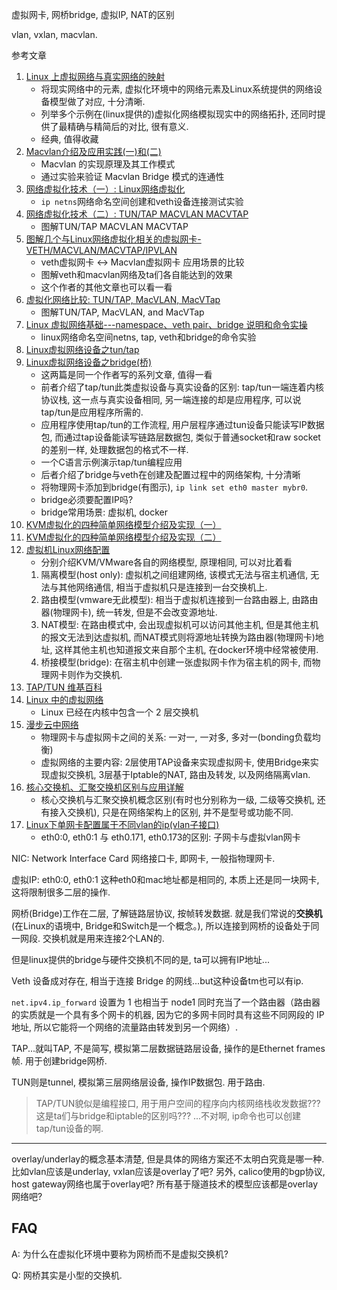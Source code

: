 虚拟网卡, 网桥bridge, 虚拟IP, NAT的区别

vlan, vxlan, macvlan.

参考文章

1. [Linux 上虚拟网络与真实网络的映射](https://www.ibm.com/developerworks/cn/linux/1312_xiawc_linuxvirtnet/index.html)
    - 将现实网络中的元素, 虚拟化环境中的网络元素及Linux系统提供的网络设备模型做了对应, 十分清晰.
    - 列举多个示例在(linux提供的)虚拟化网络模拟现实中的网络拓扑, 还同时提供了最精确与精简后的对比, 很有意义.
    - 经典, 值得收藏
2. [Macvlan介绍及应用实践(一)和(二)](https://www.yangcs.net/categories/network/)
    - Macvlan 的实现原理及其工作模式
    - 通过实验来验证 Macvlan Bridge 模式的连通性
3. [网络虚拟化技术（一）: Linux网络虚拟化](https://blog.kghost.info/2013/03/01/linux-network-emulator/)
    - `ip netns`网络命名空间创建和veth设备连接测试实验
4. [网络虚拟化技术（二）: TUN/TAP MACVLAN MACVTAP](https://blog.kghost.info/2013/03/27/linux-network-tun/)
    - 图解TUN/TAP MACVLAN MACVTAP
5. [图解几个与Linux网络虚拟化相关的虚拟网卡-VETH/MACVLAN/MACVTAP/IPVLAN](https://blog.51cto.com/dog250/1652063)
    - veth虚拟网卡 <-> Macvlan虚拟网卡 应用场景的比较
    - 图解veth和macvlan网络及ta们各自能达到的效果
    - 这个作者的其他文章也可以看一看
6. [虚拟化网络比较: TUN/TAP, MacVLAN, MacVTap](http://www.rendoumi.com/xu-ni-hua-wang-luo-bi-jiao-tun-tap-macvlan-macvtap/)
    - 图解TUN/TAP, MacVLAN, and MacVTap
7. [Linux 虚拟网络基础---namespace、veth pair、bridge 说明和命令实操](https://blog.csdn.net/LL845876425/article/details/82156405)
    - linux网络命名空间netns, tap, veth和bridge的命令实验
8. [Linux虚拟网络设备之tun/tap](https://segmentfault.com/a/1190000009249039)
9. [Linux虚拟网络设备之bridge(桥)](https://segmentfault.com/a/1190000009491002)
    - 这两篇是同一个作者写的系列文章, 值得一看
    - 前者介绍了tap/tun此类虚拟设备与真实设备的区别: tap/tun一端连着内核协议栈, 这一点与真实设备相同, 另一端连接的却是应用程序, 可以说tap/tun是应用程序所需的.
    - 应用程序使用tap/tun的工作流程, 用户层程序通过tun设备只能读写IP数据包, 而通过tap设备能读写链路层数据包, 类似于普通socket和raw socket的差别一样, 处理数据包的格式不一样.
    - 一个C语言示例演示tap/tun编程应用
    - 后者介绍了bridge与veth在创建及配置过程中的网络架构, 十分清晰
    - 将物理网卡添加到bridge(有图示), `ip link set eth0 master mybr0`.
    - bridge必须要配置IP吗?
    - bridge常用场景: 虚拟机, docker
10. [KVM虚拟化的四种简单网络模型介绍及实现（一）](https://blog.51cto.com/jerry12356/2132221)
11. [KVM虚拟化的四种简单网络模型介绍及实现（二）](https://blog.51cto.com/jerry12356/2132246)
12. [虚拟机Linux网络配置](https://blog.51cto.com/13097817/2045868)
    - 分别介绍KVM/VMware各自的网络模型, 原理相同, 可以对比着看
    1. 隔离模型(host only): 虚拟机之间组建网络, 该模式无法与宿主机通信, 无法与其他网络通信, 相当于虚拟机只是连接到一台交换机上. 
    2. 路由模型(vmware无此模型<???>): 相当于虚拟机连接到一台路由器上, 由路由器(物理网卡), 统一转发, 但是不会改变源地址. 
    3. NAT模型: 在路由模式中, 会出现虚拟机可以访问其他主机, 但是其他主机的报文无法到达虚拟机, 而NAT模式则将源地址转换为路由器(物理网卡)地址, 这样其他主机也知道报文来自那个主机, 在docker环境中经常被使用. 
    4. 桥接模型(bridge): 在宿主机中创建一张虚拟网卡作为宿主机的网卡, 而物理网卡则作为交换机. 
13. [TAP/TUN 维基百科](https://en.wikipedia.org/wiki/TUN/TAP)
14. [Linux 中的虚拟网络](https://www.ibm.com/developerworks/cn/linux/l-virtual-networking/)
    - Linux 已经在内核中包含一个 2 层交换机
15. [漫步云中网络](https://www.ibm.com/developerworks/cn/cloud/library/1209_zhanghua_openstacknetwork/index.html)
    - 物理网卡与虚拟网卡之间的关系: 一对一, 一对多, 多对一(bonding负载均衡)
    - 虚拟网络的主要内容: 2层使用TAP设备来实现虚拟网卡, 使用Bridge来实现虚拟交换机, 3层基于Iptable的NAT, 路由及转发, 以及网络隔离vlan.
16. [核心交换机、汇聚交换机区别与应用详解](https://www.feisu.com/bbs/e-1831.html)
    - 核心交换机与汇聚交换机概念区别(有时也分别称为一级, 二级等交换机, 还有接入交换机), 只是在网络架构上的区别, 并不是型号或功能不同.
17. [Linux下单网卡配置属于不同vlan的ip(vlan子接口)](https://www.bladewan.com/2017/05/23/linux_vconfig/)
    - eth0:0, eth0:1 与 eth0.171, eth0.173的区别: 子网卡与虚拟vlan网卡

NIC: Network Interface Card 网络接口卡, 即网卡, 一般指物理网卡.<???>

虚拟IP: eth0:0, eth0:1 这种eth0和mac地址都是相同的, 本质上还是同一块网卡, 这将限制很多二层的操作.

网桥(Bridge)工作在二层, 了解链路层协议, 按帧转发数据. 就是我们常说的**交换机**(在Linux的语境中, Bridge和Switch是一个概念。), 所以连接到网桥的设备处于同一网段. 交换机就是用来连接2个LAN的. 

但是linux提供的bridge与硬件交换机不同的是, ta可以拥有IP地址...

Veth 设备成对存在, 相当于连接 Bridge 的网线...but这种设备tm也可以有ip.

`net.ipv4.ip_forward` 设置为 1 也相当于 node1 同时充当了一个路由器（路由器的实质就是一个具有多个网卡的机器, 因为它的多网卡同时具有这些不同网段的 IP 地址, 所以它能将一个网络的流量路由转发到另一个网络）. 

TAP...就叫TAP, 不是简写, 模拟第二层数据链路层设备, 操作的是Ethernet frames帧. 用于创建bridge网桥.

TUN则是tunnel, 模拟第三层网络层设备, 操作IP数据包. 用于路由.

> TAP/TUN貌似是编程接口, 用于用户空间的程序向内核网络栈收发数据??? 这是ta们与bridge和iptable的区别吗??? ...不对啊, ip命令也可以创建tap/tun设备的啊.

------

overlay/underlay的概念基本清楚, 但是具体的网络方案还不太明白究竟是哪一种. 比如vlan应该是underlay, vxlan应该是overlay了吧? 另外, calico使用的bgp协议, host gateway网络也属于overlay吧? 所有基于隧道技术的模型应该都是overlay网络吧?

## FAQ

A: 为什么在虚拟化环境中要称为网桥而不是虚拟交换机? 

Q: 网桥其实是小型的交换机.
